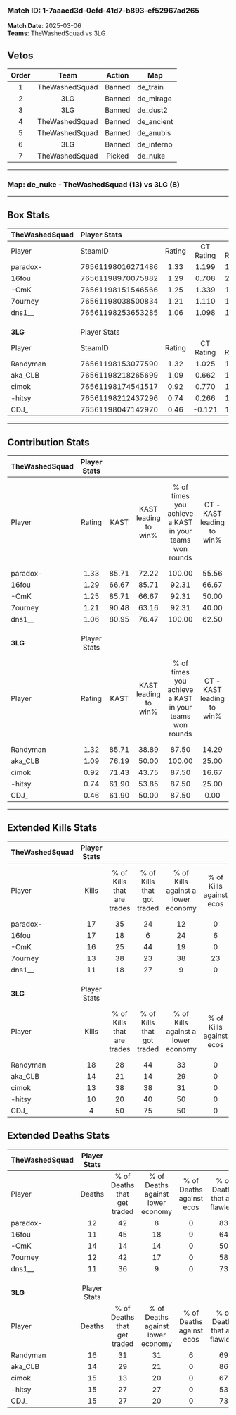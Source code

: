### Match ID: 1-7aaacd3d-0cfd-41d7-b893-ef52967ad265  
**Match Date**: 2025-03-06  
**Teams**: TheWashedSquad vs 3LG  

## Vetos  

| Order | Team | Action | Map |
| :---: | :--: | :----: | --- |
| 1 | TheWashedSquad | Banned | de_train |
| 2 | 3LG | Banned | de_mirage |
| 3 | 3LG | Banned | de_dust2 |
| 4 | TheWashedSquad | Banned | de_ancient |
| 5 | TheWashedSquad | Banned | de_anubis |
| 6 | 3LG | Banned | de_inferno |
| 7 | TheWashedSquad | Picked | de_nuke |

---  

### **Map**: de_nuke - TheWashedSquad (13) vs 3LG (8)  
---  

## Box Stats  

| **TheWashedSquad** | Player Stats      |        |           |          |       |      |       |         |        |      |     |
| :- | :- | :-: | :-: | :-: | :-: | :-: | :-: | :-: | :-: | :-: | :-: |
| Player             | SteamID           | Rating | CT Rating | T Rating | KAST  | ADR  | Kills | Assists | Deaths | K/D  | HS% |
| paradox-           | 76561198016271486 |  1.33  |   1.199   |  1.795   | 85.71 | 70.8 |  17   |    4    |   12   | 1.42 | 35  |
| 16fou              | 76561198970075882 |  1.29  |   0.708   |  2.340   | 66.67 | 95.2 |  17   |    4    |   11   | 1.55 | 41  |
| -CmK               | 76561198151546566 |  1.25  |   1.339   |  1.249   | 85.71 | 78.0 |  16   |    2    |   14   | 1.14 | 56  |
| 7ourney            | 76561198038500834 |  1.21  |   1.110   |  1.656   | 90.48 | 71.4 |  13   |    6    |   12   | 1.08 | 53  |
| dns1__             | 76561198253653285 |  1.06  |   1.098   |  1.193   | 80.95 | 66.0 |  11   |    5    |   11   | 1.00 | 90  |
|                    |                   |        |           |          |       |      |       |         |        |      |     |
|                    |                   |        |           |          |       |      |       |         |        |      |     |
|                    |                   |        |           |          |       |      |       |         |        |      |     |
| **3LG**            | Player Stats      |        |           |          |       |      |       |         |        |      |     |
| Player             | SteamID           | Rating | CT Rating | T Rating | KAST  | ADR  | Kills | Assists | Deaths | K/D  | HS% |
| Randyman           | 76561198153077590 |  1.32  |   1.025   |  1.727   | 85.71 | 90.1 |  18   |    3    |   16   | 1.13 | 50  |
| aka_CLB            | 76561198218265699 |  1.09  |   0.662   |  1.547   | 76.19 | 76.1 |  14   |    2    |   14   | 1.00 | 50  |
| cimok              | 76561198174541517 |  0.92  |   0.770   |  1.182   | 71.43 | 52.4 |  13   |    3    |   15   | 0.87 | 38  |
| -hitsy             | 76561198212437296 |  0.74  |   0.266   |  1.186   | 61.90 | 60.0 |  10   |    1    |   15   | 0.67 | 70  |
| CDJ_               | 76561198047142970 |  0.46  |  -0.121   |  1.240   | 61.90 | 44.1 |   4   |    5    |   15   | 0.27 | 100 |
---  

## Contribution Stats  

| **TheWashedSquad** | Player Stats |       |                      |                                                        |                           |                                                             |                          |                                                            |
| :- | :-: | :-: | :-: | :-: | :-: | :-: | :-: | :-: |
| Player             |    Rating    | KAST  | KAST leading to win% | % of times you achieve a KAST in your teams won rounds | CT - KAST leading to win% | CT - % of times you achieve a KAST in your teams won rounds | T - KAST leading to win% | T - % of times you achieve a KAST in your teams won rounds |
| paradox-           |     1.33     | 85.71 |        72.22         |                         100.00                         |           55.56           |                           100.00                            |          88.89           |                           100.00                           |
| 16fou              |     1.29     | 66.67 |        85.71         |                         92.31                          |           66.67           |                            80.00                            |          100.00          |                           100.00                           |
| -CmK               |     1.25     | 85.71 |        66.67         |                         92.31                          |           50.00           |                           100.00                            |          87.50           |                           87.50                            |
| 7ourney            |     1.21     | 90.48 |        63.16         |                         92.31                          |           40.00           |                            80.00                            |          88.89           |                           100.00                           |
| dns1__             |     1.06     | 80.95 |        76.47         |                         100.00                         |           62.50           |                           100.00                            |          88.89           |                           100.00                           |
|                    |              |       |                      |                                                        |                           |                                                             |                          |                                                            |
|                    |              |       |                      |                                                        |                           |                                                             |                          |                                                            |
|                    |              |       |                      |                                                        |                           |                                                             |                          |                                                            |
| **3LG**            | Player Stats |       |                      |                                                        |                           |                                                             |                          |                                                            |
| Player             |    Rating    | KAST  | KAST leading to win% | % of times you achieve a KAST in your teams won rounds | CT - KAST leading to win% | CT - % of times you achieve a KAST in your teams won rounds | T - KAST leading to win% | T - % of times you achieve a KAST in your teams won rounds |
| Randyman           |     1.32     | 85.71 |        38.89         |                         87.50                          |           14.29           |                           100.00                            |          54.55           |                           85.71                            |
| aka_CLB            |     1.09     | 76.19 |        50.00         |                         100.00                         |           25.00           |                           100.00                            |          58.33           |                           100.00                           |
| cimok              |     0.92     | 71.43 |        43.75         |                         87.50                          |           16.67           |                           100.00                            |          60.00           |                           85.71                            |
| -hitsy             |     0.74     | 61.90 |        53.85         |                         87.50                          |           25.00           |                           100.00                            |          66.67           |                           85.71                            |
| CDJ_               |     0.46     | 61.90 |        50.00         |                         87.50                          |           0.00            |                            0.00                             |          58.33           |                           100.00                           |
---  

## Extended Kills Stats  

| **TheWashedSquad** | Player Stats |                            |                            |                                    |                         |                              |                                 |                                       |                    |           |
| :- | :-: | :-: | :-: | :-: | :-: | :-: | :-: | :-: | :-: | :-: |
| Player             |    Kills     | % of Kills that are trades | % of Kills that got traded | % of Kills against a lower economy | % of Kills against ecos | % of Kills that are flawless | % of Kills that are close duels | % of Kills that are assisted by flash | Pistol Round Kills | AWP Kills |
| paradox-           |      17      |             35             |             24             |                 12                 |            0            |              47              |                6                |                   0                   |         3          |     0     |
| 16fou              |      17      |             18             |             6              |                 24                 |            6            |              71              |                0                |                   0                   |         2          |     5     |
| -CmK               |      16      |             25             |             44             |                 19                 |            0            |              69              |               13                |                   0                   |         2          |     0     |
| 7ourney            |      13      |             38             |             23             |                 38                 |           23            |              54              |                0                |                   0                   |         2          |     0     |
| dns1__             |      11      |             18             |             27             |                 9                  |            0            |              73              |                0                |                   0                   |         1          |     0     |
|                    |              |                            |                            |                                    |                         |                              |                                 |                                       |                    |           |
|                    |              |                            |                            |                                    |                         |                              |                                 |                                       |                    |           |
|                    |              |                            |                            |                                    |                         |                              |                                 |                                       |                    |           |
| **3LG**            | Player Stats |                            |                            |                                    |                         |                              |                                 |                                       |                    |           |
| Player             |    Kills     | % of Kills that are trades | % of Kills that got traded | % of Kills against a lower economy | % of Kills against ecos | % of Kills that are flawless | % of Kills that are close duels | % of Kills that are assisted by flash | Pistol Round Kills | AWP Kills |
| Randyman           |      18      |             28             |             44             |                 33                 |            0            |              72              |                6                |                   0                   |         1          |     0     |
| aka_CLB            |      14      |             21             |             14             |                 29                 |            0            |              57              |               14                |                   7                   |         0          |     6     |
| cimok              |      13      |             38             |             38             |                 31                 |            0            |              54              |               15                |                   0                   |         1          |     0     |
| -hitsy             |      10      |             20             |             40             |                 50                 |            0            |              60              |               20                |                   0                   |         0          |     0     |
| CDJ_               |      4       |             50             |             75             |                 50                 |            0            |             100              |                0                |                   0                   |         2          |     0     |
## Extended Deaths Stats  

| **TheWashedSquad** | Player Stats |                             |                                   |                          |                               |                            |                           |               |
| :- | :-: | :-: | :-: | :-: | :-: | :-: | :-: | :-: |
| Player             |    Deaths    | % of Deaths that get traded | % of Deaths against lower economy | % of Deaths against ecos | % of Deaths that are flawless | % of Deaths that are close | % of Deaths while blinded | Deaths to AWP |
| paradox-           |      12      |             42              |                 8                 |            0             |              83               |             0              |             0             |       2       |
| 16fou              |      11      |             45              |                18                 |            9             |              64               |             27             |             0             |       2       |
| -CmK               |      14      |             14              |                14                 |            0             |              50               |             0              |             0             |       0       |
| 7ourney            |      12      |             42              |                17                 |            0             |              58               |             17             |             8             |       2       |
| dns1__             |      11      |             36              |                 9                 |            0             |              73               |             18             |             0             |       0       |
|                    |              |                             |                                   |                          |                               |                            |                           |               |
|                    |              |                             |                                   |                          |                               |                            |                           |               |
|                    |              |                             |                                   |                          |                               |                            |                           |               |
| **3LG**            | Player Stats |                             |                                   |                          |                               |                            |                           |               |
| Player             |    Deaths    | % of Deaths that get traded | % of Deaths against lower economy | % of Deaths against ecos | % of Deaths that are flawless | % of Deaths that are close | % of Deaths while blinded | Deaths to AWP |
| Randyman           |      16      |             31              |                31                 |            6             |              69               |             6              |             0             |       2       |
| aka_CLB            |      14      |             29              |                21                 |            0             |              86               |             0              |             0             |       1       |
| cimok              |      15      |             13              |                20                 |            0             |              67               |             7              |             0             |       1       |
| -hitsy             |      15      |             27              |                27                 |            0             |              53               |             0              |             0             |       1       |
| CDJ_               |      15      |             27              |                20                 |            0             |              73               |             7              |             0             |       0       |
